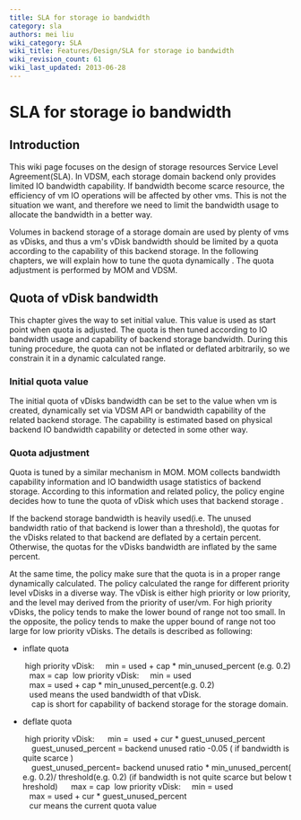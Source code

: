 ```yaml
---
title: SLA for storage io bandwidth
category: sla
authors: mei liu
wiki_category: SLA
wiki_title: Features/Design/SLA for storage io bandwidth
wiki_revision_count: 61
wiki_last_updated: 2013-06-28
---
```


# SLA for storage io bandwidth

## Introduction

This wiki page focuses on the design of storage resources Service Level Agreement(SLA). In VDSM, each storage domain backend only provides limited IO bandwidth capability. If bandwidth become scarce resource, the efficiency of vm IO operations will be affected by other vms. This is not the situation we want, and therefore we need to limit the bandwidth usage to allocate the bandwidth in a better way.

Volumes in backend storage of a storage domain are used by plenty of vms as vDisks, and thus a vm's vDisk bandwidth should be limited by a quota according to the capability of this backend storage. In the following chapters, we will explain how to tune the quota dynamically . The quota adjustment is performed by MOM and VDSM.

## Quota of vDisk bandwidth

This chapter gives the way to set initial value. This value is used as start point when quota is adjusted. The quota is then tuned according to IO bandwidth usage and capability of backend storage bandwidth. During this tuning procedure, the quota can not be inflated or deflated arbitrarily, so we constrain it in a dynamic calculated range.

### Initial quota value

The initial quota of vDisks bandwidth can be set to the value when vm is created, dynamically set via VDSM API or bandwidth capability of the related backend storage. The capability is estimated based on physical backend IO bandwidth capability or detected in some other way.

### Quota adjustment

Quota is tuned by a similar mechanism in MOM. MOM collects bandwidth capability information and IO bandwidth usage statistics of backend storage. According to this information and related policy, the policy engine decides how to tune the quota of vDisk which uses that backend storage .

If the backend storage bandwidth is heavily used(i.e. The unused bandwidth ratio of that backend is lower than a threshold), the quotas for the vDisks related to that backend are deflated by a certain percent. Otherwise, the quotas for the vDisks bandwidth are inflated by the same percent.

At the same time, the policy make sure that the quota is in a proper range dynamically calculated. The policy calculated the range for different priority level vDisks in a diverse way. The vDisk is either high priority or low priority, and the level may derived from the priority of user/vm. For high priority vDisks, the policy tends to make the lower bound of range not too small. In the opposite, the policy tends to make the upper bound of range not too large for low priority vDisks. The details is described as following:

*   inflate quota

       high priority vDisk: 
         min = used + cap * min_unused_percent (e.g. 0.2)
         max = cap
       low priority vDisk: 
         min = used
         max = used + cap * min_unused_percent(e.g. 0.2)
         used means the used bandwidth of that vDisk. 
          cap is short for capability of backend storage for the storage domain.

*   deflate quota

       high priority vDisk: 
          min =  used + cur * guest_unused_percent 
          guest_unused_percent = backend unused ratio -0.05 ( if bandwidth is quite scarce )
          guest_unused_percent= backend unused ratio * min_unused_percent(e.g. 0.2)/ threshold(e.g. 0.2) (if bandwidth is not quite scarce but below threshold)
           max = cap
       low priority vDisk: 
         min = used
         max = used + cur * guest_unused_percent 
         cur means the current quota value
